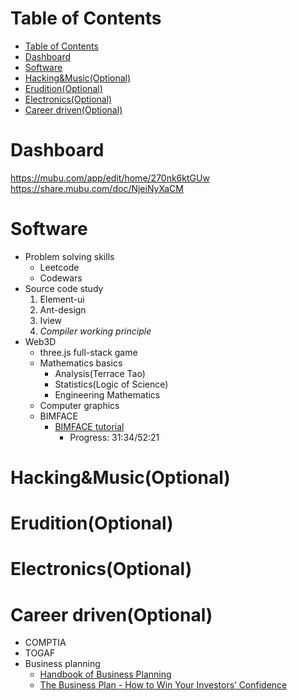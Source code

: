 # Table of Contents
- [Table of Contents](#table-of-contents)
- [Dashboard](#dashboard)
- [Software](#software)
- [Hacking&Music(Optional)](#hackingmusicoptional)
- [Erudition(Optional)](#eruditionoptional)
- [Electronics(Optional)](#electronicsoptional)
- [Career driven(Optional)](#career-drivenoptional)

# Dashboard
https://mubu.com/app/edit/home/270nk6ktGUw
https://share.mubu.com/doc/NjeiNyXaCM



# Software
- Problem solving skills
  - Leetcode
  - Codewars
- Source code study
   1. Element-ui
   2. Ant-design
   3. Iview
   4. *Compiler working principle*
- Web3D
  - three.js full-stack game
  - Mathematics basics
    - Analysis(Terrace Tao)
    - Statistics(Logic of Science)
    - Engineering Mathematics
  - Computer graphics
  - BIMFACE
    - [BIMFACE tutorial](https://jzkt.fwxgx.com/courses/4958/videos/15289/play)
      - Progress: 31:34/52:21

# Hacking&Music(Optional)

# Erudition(Optional)

# Electronics(Optional)

# Career driven(Optional)
- COMPTIA
- TOGAF
- Business planning
  - [Handbook of Business Planning](https://www.businesspowertools.com/download/Handbook%20of%20Business%20Planning.pdf)
  - [The Business Plan - How to Win Your Investors’ Confidence](http://www.untag-smd.ac.id/files/Perpustakaan_Digital_1/BUSINESS%20PLAN%20The%20Business%20Plan.pdf)


